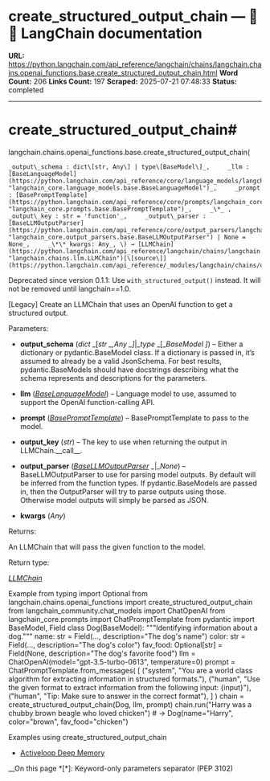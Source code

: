 # create_structured_output_chain — 🦜🔗 LangChain  documentation

**URL:** https://python.langchain.com/api_reference/langchain/chains/langchain.chains.openai_functions.base.create_structured_output_chain.html
**Word Count:** 206
**Links Count:** 197
**Scraped:** 2025-07-21 07:48:33
**Status:** completed

---

# create\_structured\_output\_chain\#

langchain.chains.openai\_functions.base.create\_structured\_output\_chain\(

    _output\_schema : dict\[str, Any\] | type\[BaseModel\]_,     _llm : [BaseLanguageModel](https://python.langchain.com/api_reference/core/language_models/langchain_core.language_models.base.BaseLanguageModel.html#langchain_core.language_models.base.BaseLanguageModel "langchain_core.language_models.base.BaseLanguageModel")_,     _prompt : [BasePromptTemplate](https://python.langchain.com/api_reference/core/prompts/langchain_core.prompts.base.BasePromptTemplate.html#langchain_core.prompts.base.BasePromptTemplate "langchain_core.prompts.base.BasePromptTemplate")_,     _\*_ ,     _output\_key : str = 'function'_,     _output\_parser : [BaseLLMOutputParser](https://python.langchain.com/api_reference/core/output_parsers/langchain_core.output_parsers.base.BaseLLMOutputParser.html#langchain_core.output_parsers.base.BaseLLMOutputParser "langchain_core.output_parsers.base.BaseLLMOutputParser") | None = None_,     _\*\* kwargs: Any_, \) → [LLMChain](https://python.langchain.com/api_reference/langchain/chains/langchain.chains.llm.LLMChain.html#langchain.chains.llm.LLMChain "langchain.chains.llm.LLMChain")[\[source\]](https://python.langchain.com/api_reference/_modules/langchain/chains/openai_functions/base.html#create_structured_output_chain)\#     

Deprecated since version 0.1.1: Use `with_structured_output()` instead. It will not be removed until langchain==1.0.

\[Legacy\] Create an LLMChain that uses an OpenAI function to get a structured output.

Parameters:     

  * **output\_schema** \(_dict_ _\[__str_ _,__Any_ _\]__|__type_ _\[__BaseModel_ _\]_\) – Either a dictionary or pydantic.BaseModel class. If a dictionary is passed in, it’s assumed to already be a valid JsonSchema. For best results, pydantic.BaseModels should have docstrings describing what the schema represents and descriptions for the parameters.

  * **llm** \([_BaseLanguageModel_](https://python.langchain.com/api_reference/core/language_models/langchain_core.language_models.base.BaseLanguageModel.html#langchain_core.language_models.base.BaseLanguageModel "langchain_core.language_models.base.BaseLanguageModel")\) – Language model to use, assumed to support the OpenAI function-calling API.

  * **prompt** \([_BasePromptTemplate_](https://python.langchain.com/api_reference/core/prompts/langchain_core.prompts.base.BasePromptTemplate.html#langchain_core.prompts.base.BasePromptTemplate "langchain_core.prompts.base.BasePromptTemplate")\) – BasePromptTemplate to pass to the model.

  * **output\_key** \(_str_\) – The key to use when returning the output in LLMChain.\_\_call\_\_.

  * **output\_parser** \([_BaseLLMOutputParser_](https://python.langchain.com/api_reference/core/output_parsers/langchain_core.output_parsers.base.BaseLLMOutputParser.html#langchain_core.output_parsers.base.BaseLLMOutputParser "langchain_core.output_parsers.base.BaseLLMOutputParser") _|__None_\) – BaseLLMOutputParser to use for parsing model outputs. By default will be inferred from the function types. If pydantic.BaseModels are passed in, then the OutputParser will try to parse outputs using those. Otherwise model outputs will simply be parsed as JSON.

  * **kwargs** \(_Any_\)

Returns:     

An LLMChain that will pass the given function to the model.

Return type:     

[_LLMChain_](https://python.langchain.com/api_reference/langchain/chains/langchain.chains.llm.LLMChain.html#langchain.chains.llm.LLMChain "langchain.chains.llm.LLMChain")

Example               from typing import Optional          from langchain.chains.openai_functions import create_structured_output_chain     from langchain_community.chat_models import ChatOpenAI     from langchain_core.prompts import ChatPromptTemplate          from pydantic import BaseModel, Field          class Dog(BaseModel):         """Identifying information about a dog."""              name: str = Field(..., description="The dog's name")         color: str = Field(..., description="The dog's color")         fav_food: Optional[str] = Field(None, description="The dog's favorite food")          llm = ChatOpenAI(model="gpt-3.5-turbo-0613", temperature=0)     prompt = ChatPromptTemplate.from_messages(         [             ("system", "You are a world class algorithm for extracting information in structured formats."),             ("human", "Use the given format to extract information from the following input: {input}"),             ("human", "Tip: Make sure to answer in the correct format"),         ]     )     chain = create_structured_output_chain(Dog, llm, prompt)     chain.run("Harry was a chubby brown beagle who loved chicken")     # -> Dog(name="Harry", color="brown", fav_food="chicken")     

Examples using create\_structured\_output\_chain

  * [Activeloop Deep Memory](https://python.langchain.com/docs/integrations/retrievers/activeloop/)

__On this page   *[\*]: Keyword-only parameters separator (PEP 3102)